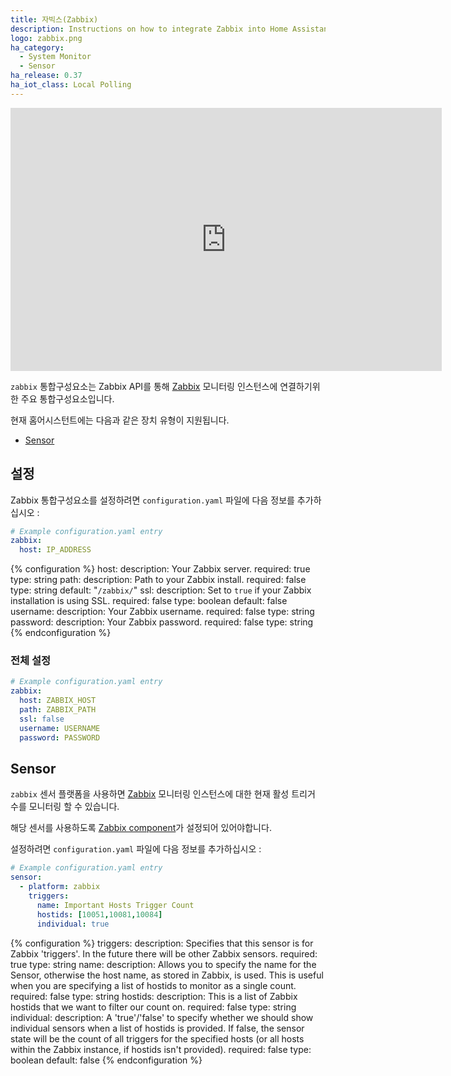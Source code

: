 ```yaml
---
title: 자빅스(Zabbix)
description: Instructions on how to integrate Zabbix into Home Assistant.
logo: zabbix.png
ha_category:
  - System Monitor
  - Sensor
ha_release: 0.37
ha_iot_class: Local Polling
---
```


<div class='videoWrapper'>
<iframe width="690" height="421" src="https://www.youtube.com/embed/gCrVxbU3KU4" frameborder="0" allow="accelerometer; autoplay; encrypted-media; gyroscope; picture-in-picture" allowfullscreen></iframe>
</div>

`zabbix` 통합구성요소는 Zabbix API를 통해 [Zabbix](https://www.zabbix.com/) 모니터링 인스턴스에 연결하기위한 주요 통합구성요소입니다.

현재 홈어시스턴트에는 다음과 같은 장치 유형이 지원됩니다.

- [Sensor](#sensor)

## 설정

Zabbix 통합구성요소를 설정하려면 `configuration.yaml` 파일에 다음 정보를 추가하십시오 :

```yaml
# Example configuration.yaml entry
zabbix:
  host: IP_ADDRESS
```

{% configuration %}
host:
  description: Your Zabbix server.
  required: true
  type: string
path:
  description: Path to your Zabbix install.
  required: false
  type: string
  default: "`/zabbix/`"
ssl:
  description: Set to `true` if your Zabbix installation is using SSL.
  required: false
  type: boolean
  default: false
username:
  description: Your Zabbix username.
  required: false
  type: string
password:
  description: Your Zabbix password.
  required: false
  type: string
{% endconfiguration %}

### 전체 설정

```yaml
# Example configuration.yaml entry
zabbix:
  host: ZABBIX_HOST
  path: ZABBIX_PATH
  ssl: false
  username: USERNAME
  password: PASSWORD
```

## Sensor

`zabbix` 센서 플랫폼을 사용하면 [Zabbix](https://www.zabbix.com/) 모니터링 인스턴스에 대한 현재 활성 트리거 수를 모니터링 할 수 있습니다.

<div class='note'>
해당 센서를 사용하도록 <a href="#configuration">Zabbix component</a>가 설정되어 있어야합니다.
</div>

설정하려면 `configuration.yaml` 파일에 다음 정보를 추가하십시오 :

```yaml
# Example configuration.yaml entry
sensor:
  - platform: zabbix
    triggers:
      name: Important Hosts Trigger Count
      hostids: [10051,10081,10084]
      individual: true
```

{% configuration %}
triggers:
  description: Specifies that this sensor is for Zabbix 'triggers'. In the future there will be other Zabbix sensors.
  required: true
  type: string
name:
  description: Allows you to specify the name for the Sensor, otherwise the host name, as stored in Zabbix, is used. This is useful when you are specifying a list of hostids to monitor as a single count.
  required: false
  type: string
hostids:
  description: This is a list of Zabbix hostids that we want to filter our count on.
  required: false
  type: string
individual:
  description: A 'true'/'false' to specify whether we should show individual sensors when a list of hostids is provided. If false, the sensor state will be the count of all triggers for the specified hosts (or all hosts within the Zabbix instance, if hostids isn't provided).
  required: false
  type: boolean
  default: false
{% endconfiguration %}
